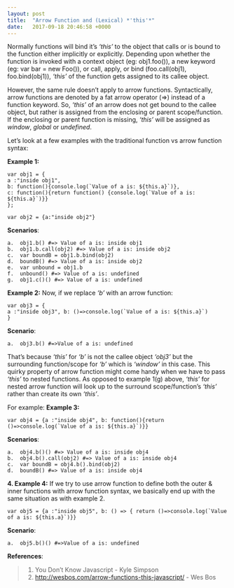 ```yaml
---
layout: post
title:  "Arrow Function and (Lexical) *'this'*"
date:   2017-09-18 20:46:58 +0000
---
```



Normally functions will bind it’s *‘this’* to the object that calls or is bound to the function either implicitly or explicitly. Depending upon whether the function is invoked with a context object (eg: obj1.foo()), a new keyword (eg: var bar = new Foo()), or call, apply, or bind (foo.call(obj1), foo.bind(obj1)), *‘this’* of the function gets assigned to its callee object.

However, the same rule doesn’t apply to arrow functions. Syntactically, arrow functions are denoted by a fat arrow operator (=>) instead of a function keyword.  So, *‘this’* of an arrow does not get bound to the callee object, but rather is assigned from the enclosing or parent scope/function. If the enclosing or parent function is missing, *‘this’* will be assigned as *window*, *global* or *undefined*.  

Let’s look at a few examples with the traditional function vs arrow function syntax:

**Example 1:**
```
var obj1 = {
a :"inside obj1", 
b: function(){console.log(`Value of a is: ${this.a}`)}, 
c: function(){return function() {console.log(`Value of a is: ${this.a}`)}}
};

var obj2 = {a:"inside obj2"}
```
**Scenarios**:
```
a.	obj1.b() #=> Value of a is: inside obj1
b.	obj1.b.call(obj2) #=> Value of a is: inside obj2
c.	var boundB = obj1.b.bind(obj2)
d.	boundB() #=> Value of a is: inside obj2
e.	var unbound = obj1.b
f.	unbound() #=> Value of a is: undefined
g.	obj1.c()() #=> Value of a is: undefined
```

**Example 2:**
Now, if we replace *‘b’* with an arrow function: 
```
var obj3 = {
a :"inside obj3", b: ()=>console.log(`Value of a is: ${this.a}`)
}
```
**Scenario**:
```
a.	obj3.b() #=>Value of a is: undefined
```
That’s because *‘this’* for *‘b’* is not the callee object *‘obj3’* but the surrounding function/scope for *‘b’* which is *‘window’* in this case. This quirky property of arrow function might come handy when we have to pass *‘this’* to nested functions. As opposed to example 1(g) above, *‘this’* for nested arrow function will look up to the surround scope/function’s *‘this’* rather than create its own *‘this’*. 

For example:
**Example 3:**
```
var obj4 = {a :"inside obj4", b: function(){return ()=>console.log(`Value of a is: ${this.a}`)}}
```
**Scenarios**:
```
a.	obj4.b()() #=> Value of a is: inside obj4
b.	obj4.b().call(obj2) #=> Value of a is: inside obj4
c.	var boundB = obj4.b().bind(obj2)
d.	boundB() #=> Value of a is: inside obj4
```

**4.	Example 4:**
If we try to use arrow function to define both the outer & inner functions with arrow function syntax, we basically end up with the same situation as with example 2.
```
var obj5 = {a :"inside obj5", b: () => { return ()=>console.log(`Value of a is: ${this.a}`)}}
```
**Scenario**:
```
a.	obj5.b()() #=>Value of a is: undefined
```

**References**:
> 1.	You Don’t Know Javascript - Kyle Simpson
> 2.	http://wesbos.com/arrow-functions-this-javascript/ - Wes Bos




